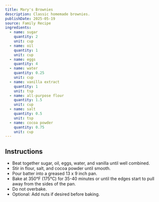 ```yaml
---
title: Mary's Brownies
description: Classic homemade brownies. 
publishDate: 2025-05-19
source: Family Recipe
ingredients:
  - name: sugar
    quantity: 2
    unit: cup
  - name: oil
    quantity: 1
    unit: cup
  - name: eggs
    quantity: 4
  - name: water
    quantity: 0.25
    unit: cup
  - name: vanilla extract
    quantity: 1
    unit: tsp
  - name: all-purpose flour
    quantity: 1.5
    unit: cup
  - name: salt
    quantity: 0.5
    unit: tsp
  - name: cocoa powder
    quantity: 0.75
    unit: cup
---
```


## Instructions

- Beat together sugar, oil, eggs, water, and vanilla until well combined.
- Stir in flour, salt, and cocoa powder until smooth.
- Pour batter into a greased 13 x 9 inch pan.
- Bake at 350°F (175°C) for 35-40 minutes or until the edges start to pull away from the sides of the pan.
- Do not overbake.
- Optional: Add nuts if desired before baking.
